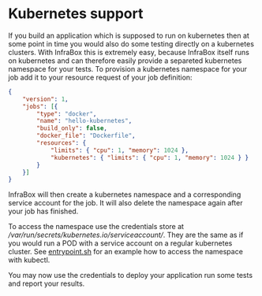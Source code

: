 Kubernetes support
==================

If you build an application which is supposed to run on kubernetes then at some point in time  you would also do some testing directly on a kubernetes clusters. With InfraBox this is extremely easy, because InfraBox itself runs on kubernetes and can therefore easily provide a separeted kubernetes namespace for your tests. To provision a kubernetes namespace for your job add it to your resource request of your job definition:

```json
{
    "version": 1,
    "jobs": [{
        "type": "docker",
        "name": "hello-kubernetes",
        "build_only": false,
        "docker_file": "Dockerfile",
        "resources": {
            "limits": { "cpu": 1, "memory": 1024 },
            "kubernetes": { "limits": { "cpu": 1, "memory": 1024 } }
        }
    }]
}
```

InfraBox will then create a kubernetes namespace and a corresponding service account for the job. It will also delete the namespace again after your job has finished.

To access the namespace use the credentials store at _/var/run/secrets/kubernetes.io/serviceaccount/_. They are the same as if you would run a POD with a service account on a regular kubernetes cluster.
See [entrypoint.sh](infrabox/hello-kubernetes/entrypoint.sh) for an example how to access the namespace with kubectl.

You may now use the credentials to deploy your application run some tests and report your results.
